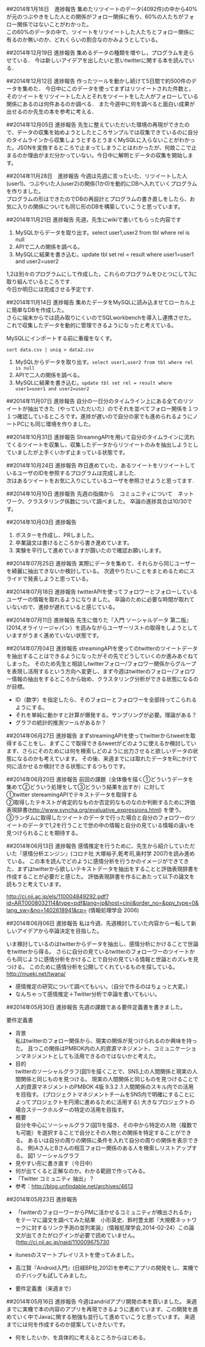 ##2014年1月16日　進捗報告
集めたリツイートのデータ(4092件)の中から40%が元のつぶやきをした人との関係がフォロー関係に有り、60%の人たちがフォロー関係ではないことがわかった。  
この60%のデータの中で、ツイートをリツイートした人たちとフォロー関係に有るのか無いのか、どれくらいの割合なのかみようとしている。

##2014年12月19日 進捗報告
集めるデータの種類を増やし，プログラムを走らせている．
今は新しいアイデアを出したいと思いtwitterに関する本を読んでいる．

##2014年12月12日 進捗報告
作ったツールを動かし続けて5日間で約500件のデータを集めた．
今日中にこのデータを使ってまずはリツイートされた件数と，そのツイートをリツイートした人とそれをツイートをした人がフォローしている関係にあるのは何件あるのか調べる．
また今週中に何を調べると面白い成果が出せるのか先生の本を参考に考える．

##2014年12月05日 進捗報告
先生に整えていただいた環境の再現ができたので、データの収集を始めようとしたところサンプルでは収集できているのに自分のタイムラインから収集しようとするとうまくMySQLに入らないことがわかった。JSONを変換するところで止まってしまうことはわかったが、何故ここで止まるのか理由がまだ分かっていない。今日中に解明とデータの収集を開始します。

##2014年11月28日　進捗報告
今週は先週に言ったいた、リツイートした人(user1)、つぶやいた人(user2)の関係(1か0)を動的にDBへ入れていくプログラムを作りました。  
プログラムの形はできたのでDBの再設計とプログラムの書き直しをしたら、お気に入りの関係についても同じ形のDBを構築していこうと思っています。


##2014年11月21日 進捗報告
先週，先生にwikiで書いてもらった内容です  
> 
1. MySQLからデータを取り出す。select user1,user2 from tbl where rel is null
2. APIで二人の関係を調べる。
3. MySQLに結果を書き込む。update tbl set rel = result where user1=user1 and user2=user2

1,2は別々のプログラムにして作成した，これらのプログラムをひとつにして3に取り組んでいるところです.  
今日か明日には完成させる予定です．  


##2014年11月14日 進捗報告
集めたデータをMySQLに読み込ませてローカル上に簡単なDBを作成した。  
さらに端末からでは読み取りにくいのでSQLworkbenchを導入し連携させた。  
これで収集したデータを動的に管理できるようになったと考えている。  

MySQLにインポートする前に重複をなくす。

```
sort data.csv | uniq > data2.csv
```

1. MySQLからデータを取り出す。`select user1,user2 from tbl where rel is null`
1. APIで二人の関係を調べる。
1. MySQLに結果を書き込む。`update tbl set rel = result where user1=user1 and user2=user2`


##2014年11月07日 進捗報告
自分の一日分のタイムライン上にある全てのリツイートが抽出できた（やっていただいた）のでそれを並べてフォロー関係を１つ１つ確認しているところです。進捗が遅いので自分の家でも進められるようにノートPCにも同じ環境を作りました。

##2014年10月31日 進捗報告
StreamngAPIを用いて自分のタイムラインに流れてくるツイートを収集し、収集したデータからリツイートのみを抽出しようとしていましたが上手くいかず止まっている状態です。

##2014年10月24日 進捗報告
昨日進めていた、あるツイートをリツイートしているユーザのIDを参照するプログラムは完成しました.  
次はあるツイートをお気に入りにしているユーザを参照させようと思ってます.

##2014年10月10日 進捗報告
先週の指摘から　コミュニティについて　ネットワーク、クラスタリング係数について調べました。
卒論の進捗具合は10/30です。


##2014年10月03日 進捗報告
1. ポスターを作成し、PRしました。
2. 卒業論文は書けるところから書き進めています。
3. 実験を平行して進めていますが躓いたので確認お願いします。


##2014年07月25日 進捗報告
実際にデータを集めて、それらから同じユーザーを綺麗に抽出できないか検討している。
次週やりたいことをまとめるためにスライドで発表しようと思っている。


##2014年07月18日 進捗報告
twitterAPIを使ってフォロワーとフォローしているユーザーの情報を取れるようになりました。
卒論のために必要な時間が取れていないので、進捗が遅れていると感じている。


##2014年07月11日 進捗報告
先生に借りた『入門 ソーシャルデータ 第二版』(2014,オライリージャパン）を読みながらユーザーリストの取得をしようとしていますがうまく進めていない状態です。

##2014年07月04日 進捗報告
streamingAPIを使ってのtwitterのツイートデータを抽出することはできるようになったがその先でどうしていくのか進みあぐねてしまった。
そのため先生と相談しtwitterフォロー/フォロワー関係からグループを表現し活用するという方向へ変更し、まず今週はtwitterのフォロー/フォロワー情報の抽出をするところから始め、クラスタリング分析ができる状態になるのが目標。

* ID（数字）を指定したら、そのフォローとフォロワーを全部持ってこられるようにする。
* それを単純に動かすと計算が爆発する。サンプリングが必要。理論がある？
* グラフの統計的推測ツールがあるか？

##2014年06月27日 進捗報告
まずstreamingAPIを使ってtwitterからtweetを取得することをし、まずここで取得できるtweetがどのように使えるか検討しています、さらにそのためには何を検索しどのように出力させると欲しいデータの状態になるのかも考えています。
その後、来週までには取れたデータをRにかけて何に活かせるか検討できる状態にするつもりです。

##2014年06月20日 進捗報告
前回の課題（全体像を描く①どういうデータを集めて②どういう処理をして③どういう結果を出すか）に対して<br>
①twitter stereamingAPIでテキストデータを取得する<br>
②取得したテキストが肯定的なものか否定的なものなのか判断するために評価表現辞書(http://www.syncha.org/evaluative_expressions.html) を使う。<br>
③ランダムに取得したツイートのデータで行った場合と自分のフォロワーのツイートのデータで1,2を行うことで世の中の情報と自分の見ている情報の違いを見つけられることを期待する。

##2014年06月13日 進捗報告
感情推定を行うために、先生から紹介していただいた『感情分析エンジン』(コロナ社 大塚裕子,乾考司,奥村学 2007)を読み進めている。 この本を読んでどのように感情分析を行うかのイメージができてきた、まずはtwitterから欲しいテキストデータを抽出をすることと評価表現辞書を作成することが必要だと感じた。 評価表現辞書を作るにあたって以下の論文を読もうと考えています。

http://ci.nii.ac.jp/els/110004849292.pdf?id=ART0008032114&type=pdf&lang=jp&host=cinii&order_no=&ppv_type=0&lang_sw=&no=1402618941&cp= (情報処理学会 2006)



##2014年06月06日 進捗報告
私は今週、先週検討していた内容から一転して新しいアイデアから卒論決定を目指した。  

いま検討しているのはtwitterからデータを抽出し、感情分析にかけることで世論をtwitterから得る。
さらに自分の見ているtwitterのフォローワーのツイートからも同じように感情分析をかけることで自分の見ている情報と世論とのズレを見つける。
このために感情分析を公開してくれているものを探している。
http://mueki.net/twana/

* 感情推定の研究について調べてもいい。（自分で作るのはちょっと大変。）
* なんちゃって感情推定＋Twitter分析で卒論を書いてもいい。

##2014年05月30日 進捗報告
先週の課題である要件定義書を書きました。

要件定義書

* 背景  
 私はtwitterのフォロー関係から、現実の関係が見つけられるのか興味を持った。
 且つこの関係はPMBOK内の人的資源マネジメント、コミュニケーションマネジメントとしても活用できるのではないかと考えた。
* 目的  
 twitterのソーシャルグラフ(図1)を描くことで、SNS上の人間関係と現実の人間関係と同じものを見つける。
 現実の人間関係と同じものを見つけることで人的資源マネジメントのPMBOK 4版 9.3.2 .1 人間関係のスキル内での活用を目指す。
 (プロジェク卜マネジメントチームをSNS内で明確にすることによってプロジェクトを円滑に進めるために活用する)
 大きなプロジェクトの場合ステークホルダーの特定の活用を目指す。
* 概要  
 自分を中心にソーシャルグラフ(図1)を描き、その中から特定の人物（複数でも可能）を選択することで自分とその人物との関係を特定することができる。
 あるいは自分の周りの関係に条件を入れて自分の周りの関係を表示できる。
 例)AさんとBさんの相互フォロー関係のある人を検索しリストアップする。
   図1 ソーシャルグラフ  
* 見やすい形に書き直す（今日中）
* 何が出てくると正解なのか。わかる範囲で作ってみる。
* 「Twitter コミュニティ 抽出」？
* 参考：http://blog.unfindable.net/archives/4613

##2014年05月23日 進捗報告
* 「twitterのフォローワーからPMに活かせるコミュニティが検出されるか」をテーマに論文を調べてみた結果　小形英史、鈴村豊太郎『大規模ネットワークに対するリンク予測の並列実装』（情報処理学会,2014-02-24）この論文が出てきたがログインが必要で読めていません。(http://ci.nii.ac.jp/naid/110009675730
* itunesのスマートプレイリストを使ってみました。
* 高江賢『Android入門』(日経BP社,2012)を参考にアプリの開発をし、実機でのデバッグも試してみました。

* 要件定義書（来週まで）

##2014年05月16日 進捗報告
今週はandridアプリ開発の本を買いました。
来週までに実機で本の内容のアプリを再現できるように進めています、この開発を進めていく中でJavaに関する勉強も並行して進めていこうと思っています。
来週までには何を作成するのか提案していきたいです。

+ 何をしたいか、を具体的に考えるところからはじめる。